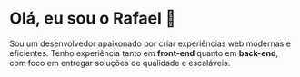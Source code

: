 
# Olá, eu sou o Rafael 👋

Sou um desenvolvedor apaixonado por criar experiências web modernas e eficientes. Tenho experiência tanto em **front-end** quanto em **back-end**, com foco em entregar soluções de qualidade e escaláveis.

